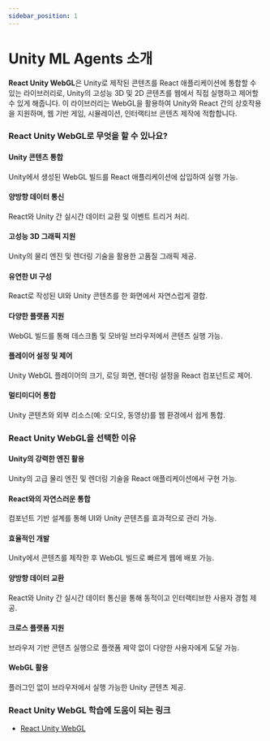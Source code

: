 ```yaml
---
sidebar_position: 1
---
```


# Unity ML Agents 소개

**React Unity WebGL**은 Unity로 제작된 콘텐츠를 React 애플리케이션에 통합할 수 있는 라이브러리로, Unity의 고성능 3D 및 2D 콘텐츠를 웹에서 직접 실행하고 제어할 수 있게 해줍니다. 이 라이브러리는 WebGL을 활용하여 Unity와 React 간의 상호작용을 지원하며, 웹 기반 게임, 시뮬레이션, 인터랙티브 콘텐츠 제작에 적합합니다.

### React Unity WebGL로 무엇을 할 수 있나요?

#### Unity 콘텐츠 통합

Unity에서 생성된 WebGL 빌드를 React 애플리케이션에 삽입하여 실행 가능.

#### 양방향 데이터 통신

React와 Unity 간 실시간 데이터 교환 및 이벤트 트리거 처리.

#### 고성능 3D 그래픽 지원

Unity의 물리 엔진 및 렌더링 기술을 활용한 고품질 그래픽 제공.

#### 유연한 UI 구성

React로 작성된 UI와 Unity 콘텐츠를 한 화면에서 자연스럽게 결합.

#### 다양한 플랫폼 지원

WebGL 빌드를 통해 데스크톱 및 모바일 브라우저에서 콘텐츠 실행 가능.

#### 플레이어 설정 및 제어

Unity WebGL 플레이어의 크기, 로딩 화면, 렌더링 설정을 React 컴포넌트로 제어.

#### 멀티미디어 통합

Unity 콘텐츠와 외부 리소스(예: 오디오, 동영상)를 웹 환경에서 쉽게 통합.

### React Unity WebGL을 선택한 이유

#### Unity의 강력한 엔진 활용

Unity의 고급 물리 엔진 및 렌더링 기술을 React 애플리케이션에서 구현 가능.

#### React와의 자연스러운 통합

컴포넌트 기반 설계를 통해 UI와 Unity 콘텐츠를 효과적으로 관리 가능.

#### 효율적인 개발

Unity에서 콘텐츠를 제작한 후 WebGL 빌드로 빠르게 웹에 배포 가능.

#### 양방향 데이터 교환

React와 Unity 간 실시간 데이터 통신을 통해 동적이고 인터랙티브한 사용자 경험 제공.

#### 크로스 플랫폼 지원

브라우저 기반 콘텐츠 실행으로 플랫폼 제약 없이 다양한 사용자에게 도달 가능.

#### WebGL 활용

플러그인 없이 브라우저에서 실행 가능한 Unity 콘텐츠 제공.

### React Unity WebGL 학습에 도움이 되는 링크

- [React Unity WebGL](https://react-unity-webgl.dev/)
